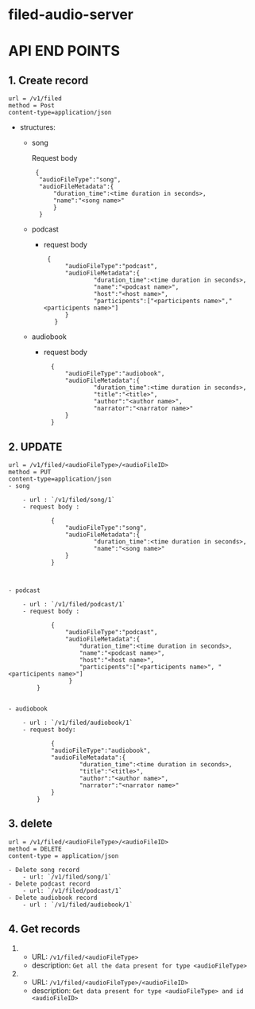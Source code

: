 # filed-audio-server


# API END POINTS

## 1. Create record
    url = /v1/filed
    method = Post
    content-type=application/json
    
   - structures:
        - song 
                
             Request body
                
               {
                "audioFileType":"song",
                "audioFileMetadata":{
                    "duration_time":<time duration in seconds>,
                    "name":"<song name>"
                    }
                }
        - podcast
            
            - request body
                   
                   {
                        "audioFileType":"podcast",
                        "audioFileMetadata":{
                                "duration_time":<time duration in seconds>,
                                "name":"<podcast name>",
                                "host":"<host name>",
                                "participents":["<participents name>","<participents name>"]
                        }
                     }      
        - audiobook
        
            - request body
            
                    {
                        "audioFileType":"audiobook",
                        "audioFileMetadata":{
                                "duration_time":<time duration in seconds>,
                                "title":"<title>",
                                "author":"<author name>",
                                "narrator":"<narrator name>"
                        }
                    }
                    
## 2. UPDATE

    url = /v1/filed/<audioFileType>/<audioFileID> 
    method = PUT
    content-type=application/json
    - song

        - url : `/v1/filed/song/1`
        - request body :

                {
                    "audioFileType":"song",
                    "audioFileMetadata":{
                            "duration_time":<time duration in seconds>,
                            "name":"<song name>"    
                    }
                }



    - podcast

        - url : `/v1/filed/podcast/1`
        - request body : 

                {
                    "audioFileType":"podcast",
                    "audioFileMetadata":{
                        "duration_time":<time duration in seconds>,
                        "name":"<podcast name>",
                        "host":"<host name>",
                        "participents":["<participents name>", "<participents name>"]    
                     }    
            }


    - audiobook

        - url : `/v1/filed/audiobook/1`       
        - request body:

                {
                "audioFileType":"audiobook",
                "audioFileMetadata":{
                        "duration_time":<time duration in seconds>,
                        "title":"<title>",
                        "author":"<author name>",
                        "narrator":"<narrator name>"  
                }
            }
## 3. delete
  
    url = /v1/filed/<audioFileType>/<audioFileID>
    method = DELETE
    content-type = application/json
    
    - Delete song record
        - url: `/v1/filed/song/1` 
    - Delete podcast record
        - url: `/v1/filed/podcast/1`
    - Delete audiobook record
        - url : `/v1/filed/audiobook/1`

## 4. Get records

   1. - URL:  `/v1/filed/<audioFileType>`
      - description: `Get all the data present for type <audioFileType>`
    
   2. - URL:  `/v1/filed/<audioFileType>/<audioFileID>`
      - description: `Get data present for type <audioFileType> and id <audioFileID>`    
